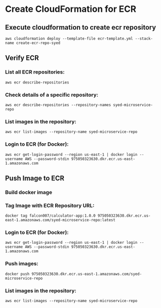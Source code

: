 # Create CloudFormation for ECR

## Execute cloudformation to create ecr repository

    aws cloudformation deploy --template-file ecr-template.yml --stack-name create-ecr-repo-syed

## Verify ECR

###  List all ECR repositories:

    aws ecr describe-repositories 

### Check details of a specific repository:

    aws ecr describe-repositories --repository-names syed-microservice-repo 

### List images in the repository:

    aws ecr list-images --repository-name syed-microservice-repo

### Login to ECR (for Docker):

    aws ecr get-login-password --region us-east-1 | docker login --username AWS --password-stdin 975050323630.dkr.ecr.us-east-1.amazonaws.com

## Push Image to ECR

### Build docker image

### Tag Image with ECR Repository URL:

    docker tag falcon007/calculator-app:1.0.0 975050323630.dkr.ecr.us-east-1.amazonaws.com/syed-microservice-repo:latest

### Login to ECR (for Docker):

    aws ecr get-login-password --region us-east-1 | docker login --username AWS --password-stdin 975050323630.dkr.ecr.us-east-1.amazonaws.com

### Push images:

    docker push 975050323630.dkr.ecr.us-east-1.amazonaws.com/syed-microservice-repo

### List images in the repository:
    aws ecr list-images --repository-name syed-microservice-repo
